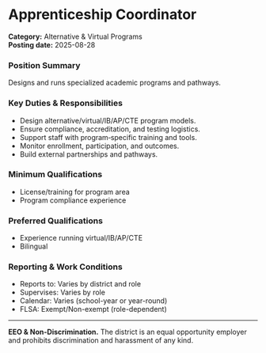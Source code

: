 # Apprenticeship Coordinator

**Category:** Alternative & Virtual Programs  
**Posting date:** 2025-08-28

### Position Summary

Designs and runs specialized academic programs and pathways.

### Key Duties & Responsibilities
- Design alternative/virtual/IB/AP/CTE program models.
- Ensure compliance, accreditation, and testing logistics.
- Support staff with program‑specific training and tools.
- Monitor enrollment, participation, and outcomes.
- Build external partnerships and pathways.

### Minimum Qualifications
- License/training for program area
- Program compliance experience

### Preferred Qualifications
- Experience running virtual/IB/AP/CTE
- Bilingual

### Reporting & Work Conditions
- Reports to: Varies by district and role
- Supervises: Varies by role
- Calendar: Varies (school-year or year-round)
- FLSA: Exempt/Non-exempt (role-dependent)

---
**EEO & Non-Discrimination.** The district is an equal opportunity employer and prohibits discrimination and harassment of any kind.

